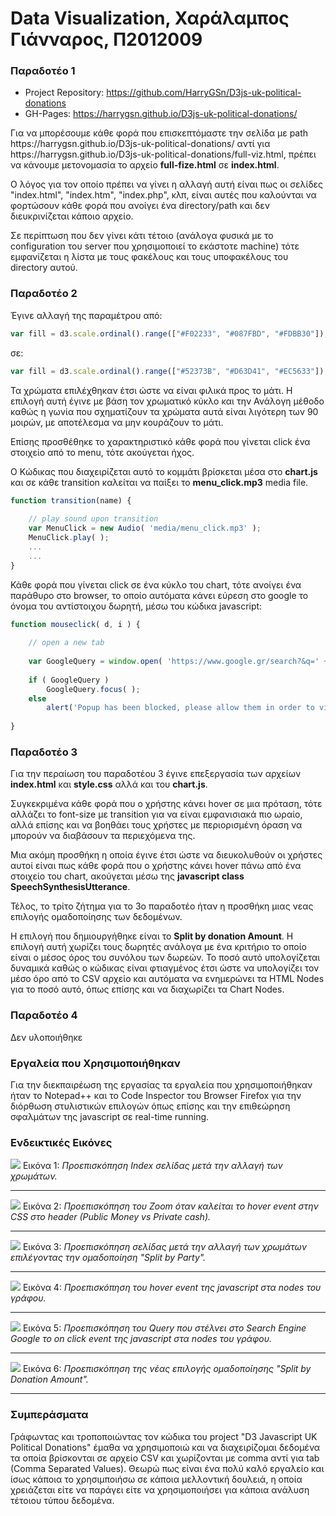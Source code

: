<h1>Data Visualization, Χαράλαμπος Γιάνναρος, Π2012009</h1>

<h3>Παραδοτέο 1</h3>
<ul>
	<li>Project Repository: <a href="https://github.com/HarryGSn/D3js-uk-political-donations">https://github.com/HarryGSn/D3js-uk-political-donations</a></li>
	<li>GH-Pages: <a href="https://harrygsn.github.io/D3js-uk-political-donations/">https://harrygsn.github.io/D3js-uk-political-donations/</a></li>
</ul>

<p>
	Για να μπορέσουμε κάθε φορά που επισκεπτόμαστε την σελίδα με path https://harrygsn.github.io/D3js-uk-political-donations/ αντί για https://harrygsn.github.io/D3js-uk-political-donations/full-viz.html, πρέπει να κάνουμε μετονομασία το αρχείο <strong>full-fize.html</strong> σε <strong>index.html</strong>.
</p>
<p>
	Ο λόγος για τον οποίο πρέπει να γίνει η αλλαγή αυτή είναι πως οι σελίδες "index.html", "index.htm", "index.php", κλπ, είναι αυτές που καλούνται να φορτώσουν κάθε φορά που ανοίγει ένα directory/path και δεν διευκρινίζεται κάποιο αρχείο.
</p>
<p>
	Σε περίπτωση που δεν γίνει κάτι τέτοιο (ανάλογα φυσικά με το configuration του server που χρησιμοποιεί το εκάστοτε machine) τότε εμφανίζεται η λίστα με τους φακέλους και τους υποφακέλους του directory αυτού.
</p>

<h3>Παραδοτέο 2</h3>

Έγινε αλλαγή της παραμέτρου από:
```js
var fill = d3.scale.ordinal().range(["#F02233", "#087FBD", "#FDBB30"]);
```
σε:
```js
var fill = d3.scale.ordinal().range(["#52373B", "#D63D41", "#EC5633"]);
```
<p>
	Τα χρώματα επιλέχθηκαν έτσι ώστε να είναι φιλικά προς το μάτι. Η επιλογή αυτή έγινε με βάση τον χρωματικό κύκλο και την Ανάλογη μέθοδο καθώς η γωνία που σχηματίζουν τα χρώματα αυτά είναι λιγότερη των 90 μοιρών, με αποτέλεσμα να μην κουράζουν το μάτι.
</p>

<p>
	Επίσης προσθέθηκε το χαρακτηριστικό κάθε φορά που γίνεται click ένα στοιχείο από το menu, τότε ακούγεται ήχος.
</p>
<p>
	Ο Κώδικας που διαχειρίζεται αυτό το κομμάτι βρίσκεται μέσα στο <strong>chart.js</strong> και σε κάθε transition καλείται να παίξει το <strong>menu_click.mp3</strong> media file.
</p>

```js
function transition(name) {
	
	// play sound upon transition
	var MenuClick = new Audio( 'media/menu_click.mp3' );
	MenuClick.play( );
	...
	...
}
```

<p>
	Κάθε φορά που γίνεται click σε ένα κύκλο του chart, τότε ανοίγει ένα παράθυρο στο browser, το οποίο αυτόματα κάνει εύρεση στο google το όνομα του αντίστοιχου δωρητή, μέσω του κώδικα javascript:
</p>

```js
function mouseclick( d, i ) {
	
	// open a new tab
	
	var GoogleQuery = window.open( 'https://www.google.gr/search?&q=' + d.donor , '_blank' );
	
	if ( GoogleQuery )
		GoogleQuery.focus( );
	else
		alert('Popup has been blocked, please allow them in order to view more info about this donor!');
	
}
```

<h3>Παραδοτέο 3</h3>

<p>
	Για την περαίωση του παραδοτέου 3 έγινε επεξεργασία των αρχείων <strong>index.html</strong> και <strong>style.css</strong> αλλά και του <strong>chart.js</strong>.
</p>
<p>
	Συγκεκριμένα κάθε φορά που ο χρήστης κάνει hover σε μια πρόταση, τότε αλλάζει το font-size με transition για να είναι εμφανισιακά πιο ωραίο, αλλά επίσης και να βοηθάει τους χρήστες με περιορισμένη όραση να μπορούν να διαβάσουν τα περιεχόμενα της.
</p>
<p>
	Μια ακόμη προσθήκη η οποία έγινε έτσι ώστε να διευκολυθούν οι χρήστες αυτοί είναι πως κάθε φορά που ο χρήστης κάνει hover πάνω από ένα στοιχείο του chart, ακούγεται μέσω της <strong>javascript class SpeechSynthesisUtterance</strong>.
</p>
<p>
	Τέλος, το τρίτο ζήτημα για το 3ο παραδοτέο ήταν η προσθήκη μιας νεας επιλογής ομαδοποίησης των δεδομένων.
</p>
<p>
	Η επιλογή που δημιουργήθηκε είναι το <strong>Split by donation Amount</strong>. Η επιλογή αυτή χωρίζει τους δωρητές ανάλογα με ένα κριτήριο το οποίο είναι ο μέσος όρος του συνόλου των δωρεών. Το ποσό αυτό υπολογίζεται δυναμικά καθώς ο κώδικας είναι φτιαγμένος έτσι ώστε να υπολογίζει τον μέσο όρο από το CSV αρχείο και αυτόματα να ενημερώνει τα HTML Nodes για το ποσό αυτό, όπως επίσης και να διαχωρίζει τα Chart Nodes.
</p>


<h3>Παραδοτέο 4</h3>
Δεν υλοποιήθηκε

<h3>Εργαλεία που Χρησιμοποιήθηκαν</h3>
Για την διεκπαιρέωση της εργασίας τα εργαλεία που χρησιμοποιήθηκαν ήταν το Notepad++ και το Code Inspector του Browser Firefox για την διόρθωση στυλιστικών επιλογών όπως επίσης και την επιθεώρηση σφαλμάτων της javascript σε real-time running.

<h3>Ενδεικτικές Εικόνες</h3>
<img src="https://harrygsn.github.io/D3js-uk-political-donations/images/1.jpg"/>
Εικόνα 1: <i>Προεπισκόπηση Index σελίδας μετά την αλλαγή των χρωμάτων.</i>
<hr />

<img src="https://harrygsn.github.io/D3js-uk-political-donations/images/2.jpg"/>
Εικόνα 2: <i>Προεπισκόπηση του Zoom όταν καλείται το hover event στην CSS στο header (Public Money vs Private cash).</i>
<hr />

<img src="https://harrygsn.github.io/D3js-uk-political-donations/images/3.jpg"/>
Εικόνα 3: <i>Προεπισκόπηση σελίδας μετά την αλλαγή των χρωμάτων επιλέγοντας την ομαδοποίηση "Split by Party".</i>
<hr />

<img src="https://harrygsn.github.io/D3js-uk-political-donations/images/4.jpg"/>
Εικόνα 4: <i>Προεπισκόπηση του hover event της javascript στα nodes του γράφου.</i>
<hr />

<img src="https://harrygsn.github.io/D3js-uk-political-donations/images/5.jpg"/>
Εικόνα 5: <i>Προεπισκόπηση του Query που στέλνει στο Search Engine Google το on click event της javascript στα nodes του γράφου.</i>
<hr />

<img src="https://harrygsn.github.io/D3js-uk-political-donations/images/6.jpg"/>
Εικόνα 6: <i>Προεπισκόπηση της νέας επιλογής ομαδοποίησης "Split by Donation Amount".</i>
<hr />

<h3>Συμπεράσματα</h3>

Γράφωντας και τροποποιώντας τον κώδικα του project "D3 Javascript UK Political Donations" έμαθα να χρησιμοποιώ και να διαχειρίζομαι δεδομένα τα οποία βρίσκονται σε αρχείο CSV και χωρίζονται με comma αντί για tab (Comma Separated Values). 
Θεωρώ πως είναι ένα πολύ καλό εργαλείο και ίσως κάποια το χρησιμποιήσω σε κάποια μελλοντική δουλειά, η οποία χρειάζεται είτε να παράγει είτε να χρησιμοποιήσει για κάποια ανάλυση τέτοιου τύπου δεδομένα.

